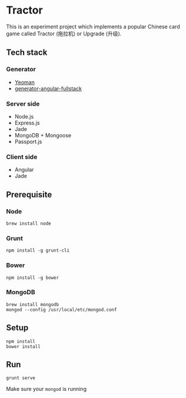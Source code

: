 # Tractor

This is an experiment project which implements a popular Chinese card game called Tractor (拖拉机) or Upgrade (升级).


## Tech stack

### Generator
- [Yeoman](http://yeoman.io/)
- [generator-angular-fullstack](https://github.com/DaftMonk/generator-angular-fullstack)

### Server side
- Node.js
- Express.js
- Jade
- MongoDB + Mongoose
- Passport.js

### Client side
- Angular
- Jade


## Prerequisite

### Node
    brew install node

### Grunt
    npm install -g grunt-cli

### Bower
    npm install -g bower

### MongoDB
    brew install mongodb
    mongod --config /usr/local/etc/mongod.conf

## Setup
    npm install
    bower install

## Run
    grunt serve

Make sure your `mongod` is running

